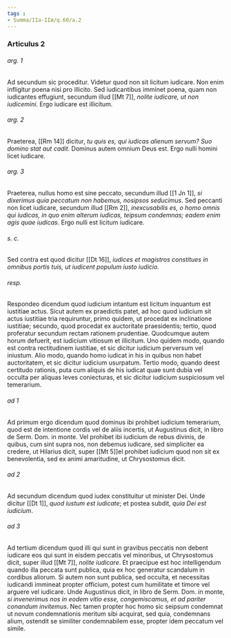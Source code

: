 ```yaml
---
tags : 
- Summa/IIa-IIæ/q.60/a.2
---
```


### Articulus 2

###### arg. 1
Ad secundum sic proceditur. Videtur quod non sit licitum iudicare. Non enim infligitur poena nisi pro illicito. Sed iudicantibus imminet poena, quam non iudicantes effugiunt, secundum illud [[Mt 7]], *nolite iudicare, ut non iudicemini*. Ergo iudicare est illicitum.

###### arg. 2
Praeterea, [[Rm 14]] dicitur, *tu quis es, qui iudicas alienum servum? Suo domino stat aut cadit*. Dominus autem omnium Deus est. Ergo nulli homini licet iudicare.

###### arg. 3
Praeterea, nullus homo est sine peccato, secundum illud [[1 Jn 1]], *si dixerimus quia peccatum non habemus, nosipsos seducimus*. Sed peccanti non licet iudicare, secundum illud [[Rm 2]], *inexcusabilis es, o homo omnis qui iudicas, in quo enim alterum iudicas, teipsum condemnas; eadem enim agis quae iudicas*. Ergo nulli est licitum iudicare.

###### s. c.
Sed contra est quod dicitur [[Dt 16]], *iudices et magistros constitues in omnibus portis tuis, ut iudicent populum iusto iudicio*.

###### resp.
Respondeo dicendum quod iudicium intantum est licitum inquantum est iustitiae actus. Sicut autem ex praedictis patet, ad hoc quod iudicium sit actus iustitiae tria requiruntur, primo quidem, ut procedat ex inclinatione iustitiae; secundo, quod procedat ex auctoritate praesidentis; tertio, quod proferatur secundum rectam rationem prudentiae. Quodcumque autem horum defuerit, est iudicium vitiosum et illicitum. Uno quidem modo, quando est contra rectitudinem iustitiae, et sic dicitur iudicium perversum vel iniustum. Alio modo, quando homo iudicat in his in quibus non habet auctoritatem, et sic dicitur iudicium usurpatum. Tertio modo, quando deest certitudo rationis, puta cum aliquis de his iudicat quae sunt dubia vel occulta per aliquas leves coniecturas, et sic dicitur iudicium suspiciosum vel temerarium.

###### ad 1
Ad primum ergo dicendum quod dominus ibi prohibet iudicium temerarium, quod est de intentione cordis vel de aliis incertis, ut Augustinus dicit, in libro de Serm. Dom. in monte. Vel prohibet ibi iudicium de rebus divinis, de quibus, cum sint supra nos, non debemus iudicare, sed simpliciter ea credere, ut Hilarius dicit, super [[Mt 5]]el prohibet iudicium quod non sit ex benevolentia, sed ex animi amaritudine, ut Chrysostomus dicit.

###### ad 2
Ad secundum dicendum quod iudex constituitur ut minister Dei. Unde dicitur [[Dt 1]], *quod iustum est iudicate*; et postea subdit, *quia Dei est iudicium*.

###### ad 3
Ad tertium dicendum quod illi qui sunt in gravibus peccatis non debent iudicare eos qui sunt in eisdem peccatis vel minoribus, ut Chrysostomus dicit, super illud [[Mt 7]], *nolite iudicare*. Et praecipue est hoc intelligendum quando illa peccata sunt publica, quia ex hoc generatur scandalum in cordibus aliorum. Si autem non sunt publica, sed occulta, et necessitas iudicandi immineat propter officium, potest cum humilitate et timore vel arguere vel iudicare. Unde Augustinus dicit, in libro de Serm. Dom. in monte, *si invenerimus nos in eodem vitio esse, congemiscamus, et ad pariter conandum invitemus*. Nec tamen propter hoc homo sic seipsum condemnat ut novum condemnationis meritum sibi acquirat, sed quia, condemnans alium, ostendit se similiter condemnabilem esse, propter idem peccatum vel simile.

